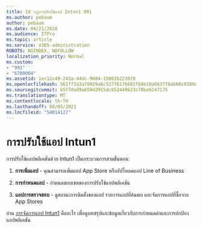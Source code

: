 ```yaml
---
title: Id กฎการปรับใช้แอป Intun1 991
ms.author: pebaum
author: pebaum
ms.date: 04/21/2020
ms.audience: ITPro
ms.topic: article
ms.service: o365-administration
ROBOTS: NOINDEX, NOFOLLOW
localization_priority: Normal
ms.custom:
- "991"
- "6700004"
ms.assetid: 1ec12c49-243a-44dc-9084-15863b223078
ms.openlocfilehash: 561ff3a3a70029a6c53776176602f6de10a6637f8ab66c0189d7584220316e87
ms.sourcegitcommit: b5f7da89a650d2915dc652449623c78be6247175
ms.translationtype: MT
ms.contentlocale: th-TH
ms.lasthandoff: 08/05/2021
ms.locfileid: "54014127"
---
```

# <a name="intune-app-deployment"></a>การปรับใช้แอป Intun1

การปรับใช้แอปพลิเคชันด้วย Intun1 เป็นกระบวนการสามขั้นตอน:
  
1. **การเพิ่มแอป** - คุณสามารถเพิ่มแอป App Store หรืออัปโหลดแอป Line of Business

2. **การกําหนดแอป** - กําหนดขอบเขตของการปรับใช้แอปพลิเคชัน

3. **แอปการตรวจสอบ** - ดูสถานะการติดตั้งของแอป รายการแอปที่ค้นพบ และจัดการแอปที่ซื้อจาก App Stores

อ่าน [การจัดการแอป Intun1](https://docs.microsoft.com/intune/app-management) คืออะไร เพื่อดูบทสรุปและข้อมูลเกี่ยวกับการกําหนดค่าและการปกป้องแอปพลิเคชัน
  